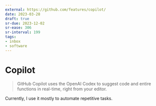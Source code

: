 ```yaml
---
external: https://github.com/features/copilot/
date: 2023-03-28
draft: true
sr-due: 2023-12-02
sr-ease: 306
sr-interval: 199
tags:
- inbox
- software
---
```


# Copilot

> GitHub Copilot uses the OpenAI Codex to suggest code and entire functions in
> real-time, right from your editor.

Currently, I use it mostly to automate repetitive tasks.
